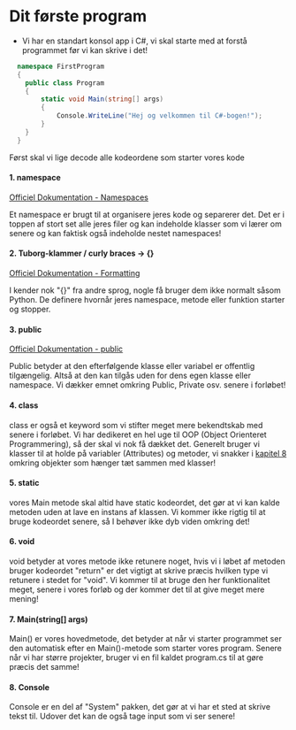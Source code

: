 # Dit første program

- Vi har en standart konsol app i C#, vi skal starte med at forstå programmet før vi kan skrive i det!

```c#
  namespace FirstProgram
  {
    public class Program
    {
        static void Main(string[] args)
        {
            Console.WriteLine("Hej og velkommen til C#-bogen!");
        }
    }
  }
```

Først skal vi lige decode alle kodeordene som starter vores kode

#### 1. namespace

[Officiel Dokumentation - Namespaces](https://learn.microsoft.com/en-us/dotnet/csharp/fundamentals/types/namespaces)

Et namespace er brugt til at organisere jeres kode og separerer det. Det er i toppen af stort set alle jeres filer og kan indeholde klasser som vi lærer om senere og kan faktisk også indeholde nestet namespaces!

#### 2. Tuborg-klammer / curly braces -> {}

[Officiel Dokumentation - Formatting](https://learn.microsoft.com/en-us/dotnet/fundamentals/code-analysis/style-rules/csharp-formatting-options)

I kender nok "{}" fra andre sprog, nogle få bruger dem ikke normalt såsom Python. De definere hvornår jeres namespace, metode eller funktion starter og stopper.

#### 3. public

[Officiel Dokumentation - public](https://learn.microsoft.com/en-us/dotnet/csharp/language-reference/keywords/public)

Public betyder at den efterfølgende klasse eller variabel er offentlig tilgængelig. Altså at den kan tilgås uden for dens egen klasse eller namespace.
Vi dækker emnet omkring Public, Private osv. senere i forløbet!

#### 4. class

class er også et keyword som vi stifter meget mere bekendtskab med senere i forløbet. Vi har dedikeret en hel uge til OOP (Object Orienteret Programmering), så der skal vi nok få dækket det. Generelt bruger vi klasser til at holde på variabler (Attributes) og metoder, vi snakker i [kapitel 8](/CSharpBasics/8-Methods/) omkring objekter som hænger tæt sammen med klasser!

#### 5. static

vores Main metode skal altid have static kodeordet, det gør at vi kan kalde metoden uden at lave en instans af klassen.
Vi kommer ikke rigtig til at bruge kodeordet senere, så I behøver ikke dyb viden omkring det!

#### 6. void

void betyder at vores metode ikke retunere noget, hvis vi i løbet af metoden bruger kodeordet "return" er det vigtigt at skrive præcis hvilken type vi retunere i stedet for "void". Vi kommer til at bruge den her funktionalitet meget, senere i vores forløb og der kommer det til at give meget mere mening!

#### 7. Main(string[] args)

Main() er vores hovedmetode, det betyder at når vi starter programmet ser den automatisk efter en Main()-metode som starter vores program. Senere når vi har større projekter, bruger vi en fil kaldet program.cs til at gøre præcis det samme!

#### 8. Console

Console er en del af "System" pakken, det gør at vi har et sted at skrive tekst til. Udover det kan de også tage input som vi ser senere!
